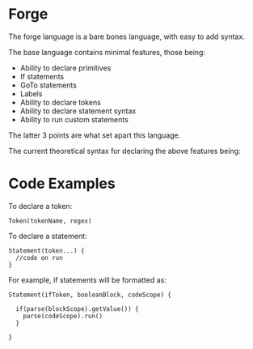 # Forge
The forge language is a bare bones language, with easy to add syntax.

The base language contains minimal features, those being:
 - Ability to declare primitives
 - If statements
 - GoTo statements
 - Labels
 - Ability to declare tokens
 - Ability to declare statement syntax
 - Ability to run custom statements

The latter 3 points are what set apart this language.


The current theoretical syntax for declaring the above features being:

# Code Examples
To declare a token: 
```
Token(tokenName, regex)
```

To declare a statement: 
```
Statement(token...) {
  //code on run
}
```

For example, if statements will be formatted as:
```
Statement(ifToken, booleanBlock, codeScope) {
  
  if(parse(blockScope).getValue()) {
    parse(codeScope).run()
  }
  
}
```
